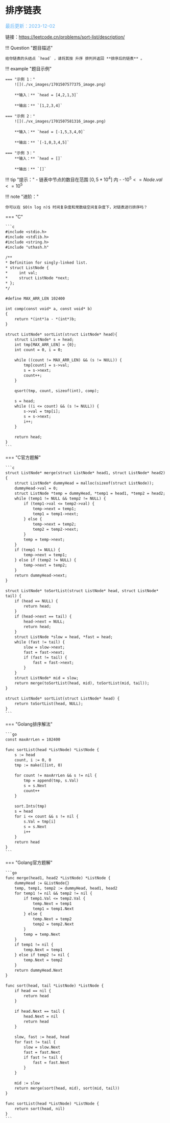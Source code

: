 # 排序链表

<span style="color:rgb(100,180,246);font-size:11pt">最后更新：2023-12-02</span>

链接：https://leetcode.cn/problems/sort-list/description/

!!! Question "题目描述"

    给你链表的头结点 `head` ，请将其按 升序 排列并返回 **排序后的链表** 。

!!! example "题目示例"

    === "示例 1："
        ![](./vx_images/1701507577375_image.png)

        **输入：** `head = [4,2,1,3]`

        **输出：** `[1,2,3,4]`

    === "示例 2："
        ![](./vx_images/1701507581316_image.png)

        **输入：** `head = [-1,5,3,4,0]`

        **输出：** `[-1,0,3,4,5]`

    === "示例 3："
        **输入：** `head = []`

        **输出：** `[]`

!!! tip "提示："
    - 链表中节点的数目在范围 $[0, 5 * 10^4]$ 内
    - -$10^5 <= Node.val <= 10^5$

!!! note "进阶："

    你可以在 $O(n log n)$ 时间复杂度和常数级空间复杂度下，对链表进行排序吗？

=== "C"

    ```c
    #include <stdio.h>
    #include <stdlib.h>
    #include <string.h>
    #include "uthash.h"

    /**
    * Definition for singly-linked list.
    * struct ListNode {
    *     int val;
    *     struct ListNode *next;
    * };
    */

    #define MAX_ARR_LEN 102400

    int comp(const void* a, const void* b)
    {
        return *(int*)a - *(int*)b;
    }

    struct ListNode* sortList(struct ListNode* head){
        struct ListNode* s = head;
        int tmp[MAX_ARR_LEN] = {0};
        int count = 0, i = 0;

        while ((count != MAX_ARR_LEN) && (s != NULL)) {
            tmp[count] = s->val;
            s = s->next;
            count++;
        }

        qsort(tmp, count, sizeof(int), comp);

        s = head;
        while ((i <= count) && (s != NULL)) {
            s->val = tmp[i];
            s = s->next;
            i++;
        }

        return head;
    }
    ```

=== "C官方题解"

    ```c
    struct ListNode* merge(struct ListNode* head1, struct ListNode* head2) {
        struct ListNode* dummyHead = malloc(sizeof(struct ListNode));
        dummyHead->val = 0;
        struct ListNode *temp = dummyHead, *temp1 = head1, *temp2 = head2;
        while (temp1 != NULL && temp2 != NULL) {
            if (temp1->val <= temp2->val) {
                temp->next = temp1;
                temp1 = temp1->next;
            } else {
                temp->next = temp2;
                temp2 = temp2->next;
            }
            temp = temp->next;
        }
        if (temp1 != NULL) {
            temp->next = temp1;
        } else if (temp2 != NULL) {
            temp->next = temp2;
        }
        return dummyHead->next;
    }

    struct ListNode* toSortList(struct ListNode* head, struct ListNode* tail) {
        if (head == NULL) {
            return head;
        }
        if (head->next == tail) {
            head->next = NULL;
            return head;
        }
        struct ListNode *slow = head, *fast = head;
        while (fast != tail) {
            slow = slow->next;
            fast = fast->next;
            if (fast != tail) {
                fast = fast->next;
            }
        }
        struct ListNode* mid = slow;
        return merge(toSortList(head, mid), toSortList(mid, tail));
    }

    struct ListNode* sortList(struct ListNode* head) {
        return toSortList(head, NULL);
    }
    ```

=== "Golang排序解法"

    ```go
    const maxArrLen = 102400

    func sortList(head *ListNode) *ListNode {
        s := head
        count, i := 0, 0
        tmp := make([]int, 0)

        for count != maxArrLen && s != nil {
            tmp = append(tmp, s.Val)
            s = s.Next
            count++
        }

        sort.Ints(tmp)
        s = head
        for i <= count && s != nil {
            s.Val = tmp[i]
            s = s.Next
            i++
        }
        return head
    }
    ```


=== "Golang官方题解"

    ```go
    func merge(head1, head2 *ListNode) *ListNode {
        dummyHead := &ListNode{}
        temp, temp1, temp2 := dummyHead, head1, head2
        for temp1 != nil && temp2 != nil {
            if temp1.Val <= temp2.Val {
                temp.Next = temp1
                temp1 = temp1.Next
            } else {
                temp.Next = temp2
                temp2 = temp2.Next
            }
            temp = temp.Next
        }
        if temp1 != nil {
            temp.Next = temp1
        } else if temp2 != nil {
            temp.Next = temp2
        }
        return dummyHead.Next
    }

    func sort(head, tail *ListNode) *ListNode {
        if head == nil {
            return head
        }

        if head.Next == tail {
            head.Next = nil
            return head
        }

        slow, fast := head, head
        for fast != tail {
            slow = slow.Next
            fast = fast.Next
            if fast != tail {
                fast = fast.Next
            }
        }

        mid := slow
        return merge(sort(head, mid), sort(mid, tail))
    }

    func sortList(head *ListNode) *ListNode {
        return sort(head, nil)
    }
    ```